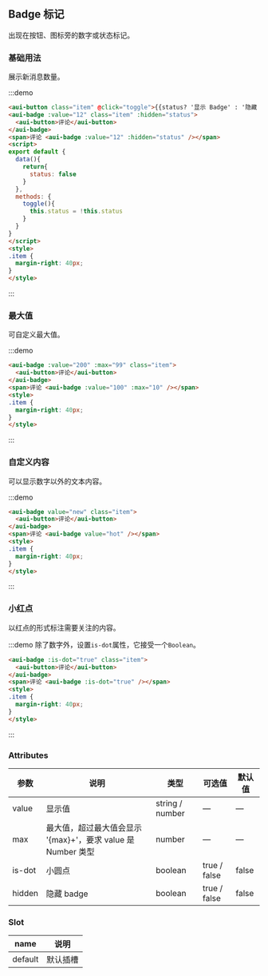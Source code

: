 ## Badge 标记

出现在按钮、图标旁的数字或状态标记。

### 基础用法
展示新消息数量。

:::demo
```html
<aui-button class="item" @click="toggle">{{status? '显示 Badge' : '隐藏 Badge'}}</aui-button>
<aui-badge :value="12" class="item" :hidden="status">
  <aui-button>评论</aui-button>
</aui-badge>
<span>评论 <aui-badge :value="12" :hidden="status" /></span>
<script>
export default {
  data(){
    return{
      status: false
    }
  },
  methods: {
    toggle(){
      this.status = !this.status
    }
  }
}
</script>
<style>
.item {
  margin-right: 40px;
}
</style>
```
:::

### 最大值
可自定义最大值。

:::demo
```html
<aui-badge :value="200" :max="99" class="item">
  <aui-button>评论</aui-button>
</aui-badge>
<span>评论 <aui-badge :value="100" :max="10" /></span>
<style>
.item {
  margin-right: 40px;
}
</style>
```
:::

### 自定义内容
可以显示数字以外的文本内容。

:::demo
```html
<aui-badge value="new" class="item">
  <aui-button>评论</aui-button>
</aui-badge>
<span>评论 <aui-badge value="hot" /></span>
<style>
.item {
  margin-right: 40px;
}
</style>
```
:::

### 小红点
以红点的形式标注需要关注的内容。

:::demo 除了数字外，设置`is-dot`属性，它接受一个`Boolean`。
```html
<aui-badge :is-dot="true" class="item">
  <aui-button>评论</aui-button>
</aui-badge>
<span>评论 <aui-badge :is-dot="true" /></span>
<style>
.item {
  margin-right: 40px;
}
</style>
```
:::

### Attributes
| 参数 | 说明 | 类型 | 可选值 | 默认值 |
|-------|-------|-------|-------|-------|
| value | 显示值 | string / number | — | — |
| max | 最大值，超过最大值会显示 '{max}+'，要求 value 是 Number 类型 | number | — | — |
| is-dot | 小圆点 | boolean | true / false | false |
| hidden | 隐藏 badge | boolean | true / false | false |

### Slot
| name | 说明 |
|------|------|
| default | 默认插槽 |
